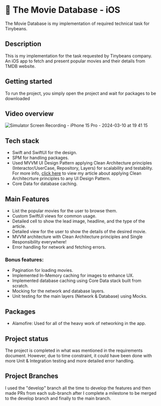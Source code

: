 # 🍏 The Movie Database - iOS
The Movie Database is my implementation of required technical task for Tinybeans.

## Description
This is my implementation for the task requested by Tinybeans company. An iOS app to fetch and present popular movies and their details from TMDB website.

## Getting started
To run the project, you simply open the project and wait for packages to be downloaded

## Video overview
![Simulator Screen Recording - iPhone 15 Pro - 2024-03-10 at 19 41 15](https://github.com/iNoor72/TMDB-SwiftUI/assets/52334140/b55820a5-c36a-4666-b675-3c82f7ea75c9)

## Tech stack
- Swift and SwiftUI for the design.
- SPM for handling packages.
- Used MVVM UI Design Pattern applying Clean Architecture principles (Interactor/UserCase, Repository, Layers) for scalability and testablity. For more info, <a href="https://www.google.com](https://inoor.hashnode.dev/clean-mvp-with-swift">click here</a> to view my article about applying Clean Architecrture principles to any UI Design Pattern.
- Core Data for database caching.

## Main Features
- List the popular movies for the user to browse them.
- Custom SwiftUI views for common usage.
- Detailed cell to show the lead image, headline, and the type of the article.
- Detailed view for the user to show the details of the desired movie.
- MVVM architecture with Clean Architecture principles and Single Responsibility everywhere!
- Error handling for network and fetching errors.

### Bonus features:
- Pagination for loading movies.
- Implemented In-Memory caching for images to enhance UX.
- Implemented database caching using Core Data stack built from scratch.
- Mocking for the network and database layers.
- Unit testing for the main layers (Network & Database) using Mocks.

## Packages
- Alamofire: Used for all of the heavy work of networking in the app.

## Project status
The project is completed in what was mentioned in the requirements document. 
However, due to time constraint, it could have been done with more Unit & Integration testing and more detailed error handling.

## Project Branches
I used the "develop" branch all the time to develop the features and then made PRs from each sub-branch after I complete a milestone to be merged to the develop branch and finally to the main branch.
